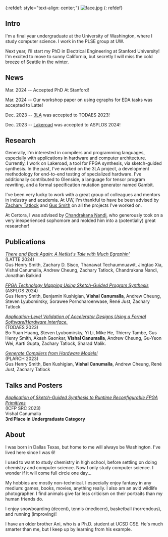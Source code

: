 
{:refdef: style="text-align: center;"}
![face.jpg](/pfp/2023au.jpg)
{: refdef}

## Intro 
I'm a final year undergraduate at the University of Washington, where I study computer science. I work in the PLSE group at UW.

Next year, I'll start my PhD in Electrical Engineering at Stanford University! I'm excited to move to sunny California, but secretly I will miss the cold breeze of Seattle in the winter.

## News



Mar. 2024 -- Accepted PhD At Stanford!

Mar. 2024 -- Our workshop paper on using egraphs for EDA tasks was accepted to Latte!

Dec. 2023 -- [3LA](/pubs/2023-todaes-3la.pdf) was accepted to 
TODAES 2023!

Dec. 2023 -- [Lakeroad](/pubs/2024-asplos-lakeroad.pdf) was accepted
to ASPLOS 2024!

## Research

Generally, I'm interested in compilers and programming languages, especially with applications 
in hardware and computer architecture. Currently, I work on Lakeroad, a tool for FPGA synthesis, via sketch-guided synthesis. In the past, I've worked on the 3LA project,
a development methodology for end-to-end testing of specialized hardware. I've additionally contributed to Glenside, a language for tensor program rewriting, and a formal specification mutation generator named Gambit.

I've been very lucky to work with a great group of colleagues and mentors in industry and academia.
At UW, I'm thankful to have be been advised by [Zachary Tatlock](https://ztatlock.net) and [Gus Smith](https://justg.us)
on all the projects I've worked on.

At Certora, I was advised by [Chandrakana Nandi](https://cnandi.com), who generously took on a very inexperienced
sophomore and molded him into a (potentially) great researcher!


## Publications  
[_There and Back Again: A Netlist's Tale with Much Egraphin'_](/pubs/2024-asplos-latte.pdf) \
(LATTE 2024) \
Gus Henry Smith, Zachary D. Sisco, Thanawat Techaumnuawit, Jingtao Xia, Vishal Canumalla, Andrew Cheung, Zachary Tatlock,
Chandrakana Nandi, Jonathan Balkind

[_FPGA Technology Mapping Using Sketch-Guided Program Synthesis_](/pubs/2024-asplos-lakeroad.pdf)  
(ASPLOS 2024) \
Gus Henry Smith, Benjamin Kushigian, **Vishal Canumalla**, Andrew Cheung, Steven Lyubomirsky, Sorawee Porncharoenwase, René Just, Zachary Tatlock

[_Application-Level Validation of Accelerator Designs Using a Formal Software/Hardware Interface._](/pubs/2023-todaes-3la.pdf)  
(TODAES 2023) \
Bo-Yuan Huang, Steven Lyubomirsky, Yi Li, Mike He, Thierry Tambe, Gus Henry Smith, Akash Gaonkar, **Vishal Canumalla**, Andrew Cheung, Gu-Yeon Wei, Aarti Gupta, Zachary Tatlock, Sharad Malik.

[_Generate Compilers from Hardware Models!_](/pubs/2023-pldi-plarch.pdf)  
(PLARCH 2023) \
Gus Henry Smith, Ben Kushigian, **Vishal Canumalla**, Andrew Cheung, René Just, Zachary Tatlock




## Talks and Posters

[_Application of Sketch-Guided Synthesis to Runtime Reconfigurable FPGA Primitives_](/pubs/2023-icfp-src.pdf) \
(ICFP SRC 2023) \
Vishal Canumalla \
**3rd Place in Undergraduate Category**







## About

I was born in Dallas Texas, but home to me will always be Washington. I've lived here since I was 6!

I used to want to study chemistry in high school, before settling on doing chemistry and computer science. Now I only study computer science. I wonder if it will come full circle one day...


My hobbies are mostly non-technical. I especially enjoy fantasy in any medium: games, books, movies, anything really. I also am an avid wildlife photographer. I find animals give far less criticism on their portraits than my human friends do.

I enjoy snowboarding (decent), tennis (mediocre), basketball (horrendous), and running (improving)!

I have an older brother Ani, who is a Ph.D. student at UCSD CSE. He's much smarter than me, but I keep up by learning from his example.

















